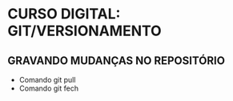 # CURSO DIGITAL: GIT/VERSIONAMENTO

## GRAVANDO MUDANÇAS NO REPOSITÓRIO

* Comando git pull
* Comando git fech
